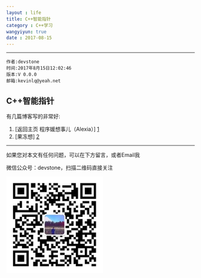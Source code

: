 ```yaml
---
layout : life
title: C++智能指针
category : C++学习
wangyiyun: true
date : 2017-08-15
---
```


******

    作者:devstone
    时间:2017年8月15日12:02:46
    版本:V 0.0.0
    邮箱:kevinlq@yeah.net

<!-- more -->


## C++智能指针

有几篇博客写的非常好:

1. [返回主页 程序媛想事儿（Alexia）] [1]
2. [果冻想] [2]




---

如果您对本文有任何问题，可以在下方留言，或者Email我 

微信公众号：devstone，扫描二维码直接关注

![](/res/img/blog/qrcode_for_devstone.jpg)

[1]: http://www.cnblogs.com/lanxuezaipiao/p/4132096.html
[2]: http://www.jellythink.com/archives/673

